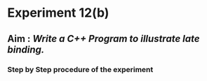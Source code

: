 # Experiment 12(b)
## Aim : _Write a C++ Program to illustrate late binding._
### Step by Step procedure of the experiment
